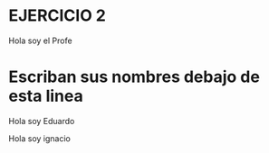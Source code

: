 # EJERCICIO 2

Hola soy el Profe

# Escriban sus nombres debajo de esta linea

Hola soy Eduardo

Hola soy ignacio

